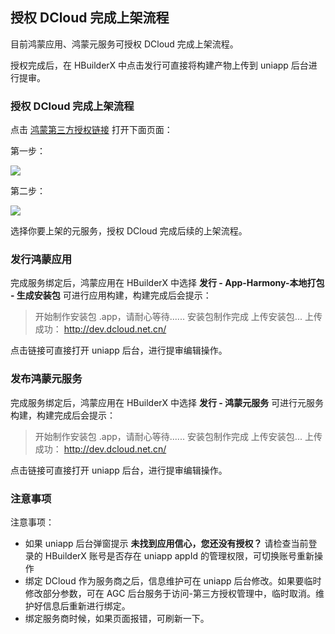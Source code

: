 ## 授权 DCloud 完成上架流程

目前鸿蒙应用、鸿蒙元服务可授权 DCloud 完成上架流程。

授权完成后，在 HBuilderX 中点击发行可直接将构建产物上传到 uniapp 后台进行提审。

### 授权 DCloud 完成上架流程

点击 [鸿蒙第三方授权链接](https://developer.huawei.com/consumer/cn/service/josp/agc/index.html#/authorization?clientId=1553077832379297600&type=1?ha_source=Dcloud&ha_sourceId=89000448) 打开下面页面：

第一步：

![](https://web-ext-storage.dcloud.net.cn/uni-app/harmony/f4f354d9-bfe0-4a75-aaa5-65ca66882316.png)

第二步：

![](https://web-ext-storage.dcloud.net.cn/uni-app/harmony/fd9c19a8-40e5-482f-a94c-b527cd8952f8.png)

选择你要上架的元服务，授权 DCloud 完成后续的上架流程。

### 发行鸿蒙应用

完成服务绑定后，鸿蒙应用在 HBuilderX 中选择 **发行 - App-Harmony-本地打包 - 生成安装包** 可进行应用构建，构建完成后会提示：

> 开始制作安装包 .app，请耐心等待......
> 安装包制作完成
> 上传安装包...
> 上传成功： http://dev.dcloud.net.cn/

点击链接可直接打开 uniapp 后台，进行提审编辑操作。

### 发布鸿蒙元服务

完成服务绑定后，鸿蒙应用在 HBuilderX 中选择 **发行 - 鸿蒙元服务** 可进行元服务构建，构建完成后会提示：

> 开始制作安装包 .app，请耐心等待......
> 安装包制作完成
> 上传安装包...
> 上传成功： http://dev.dcloud.net.cn/

点击链接可直接打开 uniapp 后台，进行提审编辑操作。

### 注意事项

注意事项：

- 如果 uniapp 后台弹窗提示 **未找到应用信心，您还没有授权？** 请检查当前登录的 HBuilderX 账号是否存在 uniapp appId 的管理权限，可切换账号重新操作
- 绑定 DCloud 作为服务商之后，信息维护可在 uniapp 后台修改。如果要临时修改部分参数，可在 AGC 后台服务于访问-第三方授权管理中，临时取消。维护好信息后重新进行绑定。
- 绑定服务商时候，如果页面报错，可刷新一下。
